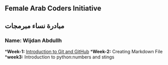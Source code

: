 ## Female Arab Coders Initiative
## مبادرة نساء مبرمجات
### Name: Wijdan Abdullh
*__Week-1:__
   [Introduction to Git and GitHub](https://github.com/wijdanabdullh/udemy-git)
*__Week-2:__
   Creating Markdown File
*__week3:__
Introduction to python:numbers and stings
